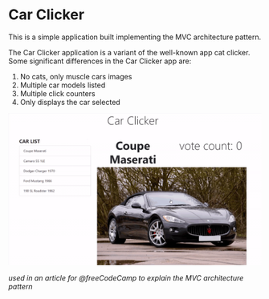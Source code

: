 # Car Clicker

This is a simple application built implementing the MVC architecture pattern.

The Car Clicker application is a variant of the well-known app cat clicker. Some significant differences in the Car Clicker app are:

1. No cats, only muscle cars images
2. Multiple car models listed
3. Multiple click counters
4. Only displays the car selected

![carClicker app](img/carClicker.gif)

_used in an article for @freeCodeCamp to explain the MVC architecture pattern_
